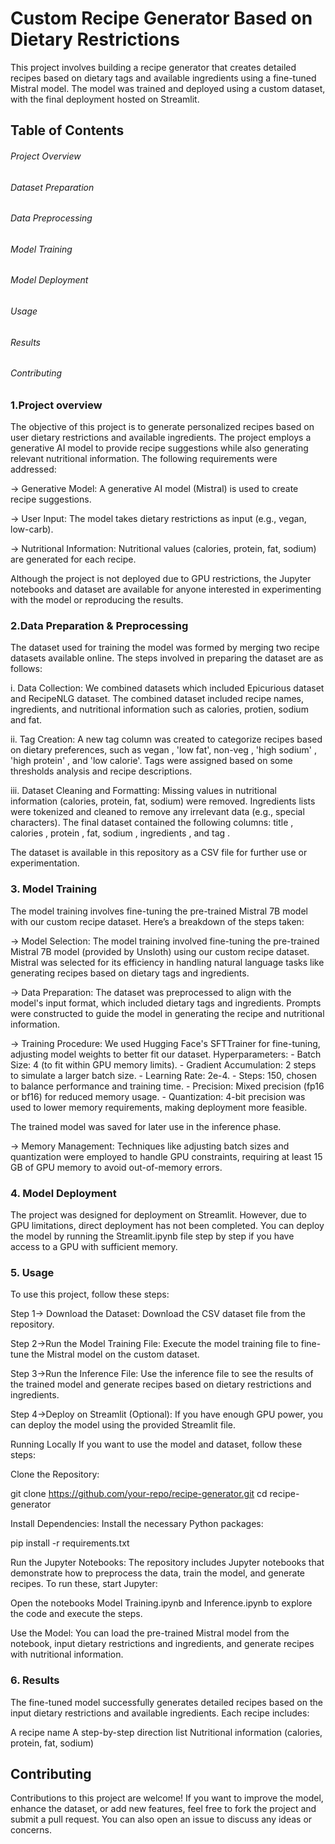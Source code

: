 
# Custom Recipe Generator Based on Dietary Restrictions

This project involves building a recipe generator that creates detailed recipes based on dietary tags and available ingredients using a fine-tuned Mistral model. The model was trained and deployed using a custom dataset, with the final deployment hosted on Streamlit.

## Table of Contents

###### Project Overview
###### Dataset Preparation
###### Data Preprocessing
###### Model Training
###### Model Deployment
###### Usage
###### Results
###### Contributing

### 1.Project overview

The objective of this project is to generate personalized recipes based on user dietary restrictions and available ingredients. The project employs a generative AI model to provide recipe suggestions while also generating relevant nutritional information. The following requirements were addressed:

-> Generative Model: A generative AI model (Mistral) is used to create recipe suggestions.

-> User Input: The model takes dietary restrictions as input (e.g., vegan, low-carb).

-> Nutritional Information: Nutritional values (calories, protein, fat, sodium) are generated for each recipe.

Although the project is not deployed due to GPU restrictions, the Jupyter notebooks and dataset are available for anyone interested in experimenting with the model or reproducing the results.


###  2.Data Preparation & Preprocessing

The dataset used for training the model was formed by merging two recipe datasets available online. The steps involved in preparing the dataset are as follows:

i. Data Collection: We combined datasets which included Epicurious dataset and RecipeNLG dataset. The combined dataset included recipe names, ingredients, and nutritional information such as calories, protien, sodium and fat.

ii. Tag Creation: A new tag column was created to categorize recipes based on dietary preferences, such as vegan , 'low fat', non-veg , 'high sodium' , 'high protein' , and 'low calorie'. Tags were assigned based on some thresholds analysis and recipe descriptions.

iii. Dataset Cleaning and Formatting: Missing values in nutritional information (calories, protein, fat, sodium) were removed.
Ingredients lists were tokenized and cleaned to remove any irrelevant data (e.g., special characters).
The final dataset contained the following columns: title , calories , protein , fat, sodium , ingredients , and tag .

The dataset is available in this repository as a CSV file for further use or experimentation.


### 3. Model Training

The model training involves fine-tuning the pre-trained Mistral 7B model with our custom recipe dataset. Here’s a breakdown of the steps taken:

-> Model Selection:
The model training involved fine-tuning the pre-trained Mistral 7B model (provided by Unsloth) using our custom recipe dataset. Mistral was selected for its efficiency in handling natural language tasks like generating recipes based on dietary tags and ingredients.

-> Data Preparation:
The dataset was preprocessed to align with the model's input format, which included dietary tags and ingredients. Prompts were constructed to guide the model in generating the recipe and nutritional information.

-> Training Procedure:
We used Hugging Face's SFTTrainer for fine-tuning, adjusting model weights to better fit our dataset.
Hyperparameters:
        - Batch Size: 4 (to fit within GPU memory limits).
        - Gradient Accumulation: 2 steps to simulate a larger batch size.
        - Learning Rate: 2e-4.
        - Steps: 150, chosen to balance performance and training time.
        - Precision: Mixed precision (fp16 or bf16) for reduced memory usage.
        - Quantization: 4-bit precision was used to lower memory requirements, making deployment more feasible.

The trained model was saved for later use in the inference phase.

-> Memory Management:
Techniques like adjusting batch sizes and quantization were employed to handle GPU constraints, requiring at least 15 GB of GPU memory to avoid out-of-memory errors.

### 4. Model Deployment

The project was designed for deployment on Streamlit. However, due to GPU limitations, direct deployment has not been completed. You can deploy the model by running the Streamlit.ipynb file step by step if you have access to a GPU with sufficient memory.

### 5. Usage

To use this project, follow these steps:

Step 1-> Download the Dataset: Download the CSV dataset file from the repository.

Step 2->Run the Model Training File: Execute the model training file to fine-tune the Mistral model on the custom dataset.

Step 3->Run the Inference File: Use the inference file to see the results of the trained model and generate recipes based on dietary restrictions and ingredients.

Step 4->Deploy on Streamlit (Optional): If you have enough GPU power, you can deploy the model using the provided Streamlit file.

Running Locally
If you want to use the model and dataset, follow these steps:

Clone the Repository:

git clone https://github.com/your-repo/recipe-generator.git
cd recipe-generator

Install Dependencies: Install the necessary Python packages:

pip install -r requirements.txt

Run the Jupyter Notebooks: The repository includes Jupyter notebooks that demonstrate how to preprocess the data, train the model, and generate recipes. To run these, start Jupyter:


Open the notebooks Model Training.ipynb and Inference.ipynb to explore the code and execute the steps.

Use the Model: You can load the pre-trained Mistral model from the notebook, input dietary restrictions and ingredients, and generate recipes with nutritional information.

### 6. Results

The fine-tuned model successfully generates detailed recipes based on the input dietary restrictions and available ingredients. Each recipe includes:

A recipe name
A step-by-step direction list
Nutritional information (calories, protein, fat, sodium)




## Contributing
Contributions to this project are welcome! If you want to improve the model, enhance the dataset, or add new features, feel free to fork the project and submit a pull request. You can also open an issue to discuss any ideas or concerns.

